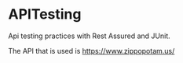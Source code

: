 # APITesting

Api testing practices with Rest Assured and JUnit.

The API that is used is https://www.zippopotam.us/
